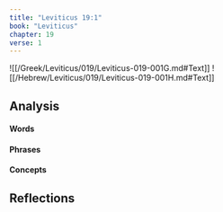 ```yaml
---
title: "Leviticus 19:1"
book: "Leviticus"
chapter: 19
verse: 1
---
```

![[/Greek/Leviticus/019/Leviticus-019-001G.md#Text]]
![[/Hebrew/Leviticus/019/Leviticus-019-001H.md#Text]]

## Analysis

#### Words

#### Phrases

#### Concepts

## Reflections
